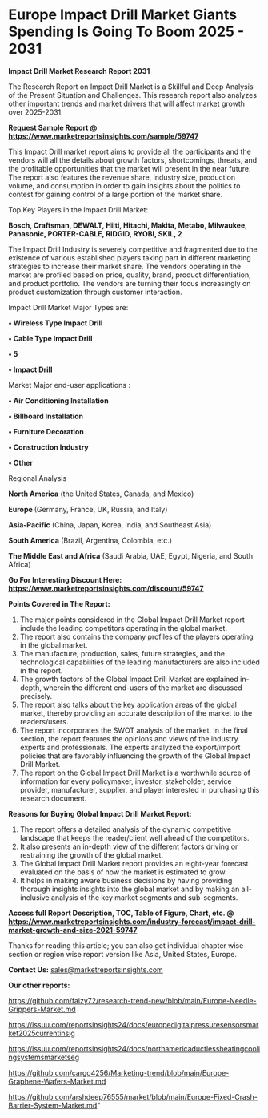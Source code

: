  # Europe Impact Drill Market Giants Spending Is Going To Boom 2025 - 2031

<strong>Impact Drill Market Research Report 2031</strong>

The Research Report on Impact Drill Market is a Skillful and Deep Analysis of the Present Situation and Challenges. This research report also analyzes other important trends and market drivers that will affect market growth over 2025-2031.

<strong>Request Sample Report @ <a href=https://www.marketreportsinsights.com/sample/59747>https://www.marketreportsinsights.com/sample/59747</a></strong>

This Impact Drill market report aims to provide all the participants and the vendors will all the details about growth factors, shortcomings, threats, and the profitable opportunities that the market will present in the near future. The report also features the revenue share, industry size, production volume, and consumption in order to gain insights about the politics to contest for gaining control of a large portion of the market share.

Top Key Players in the Impact Drill Market:

<strong>Bosch, Craftsman, DEWALT, Hilti, Hitachi, Makita, Metabo, Milwaukee, Panasonic, PORTER-CABLE, RIDGID, RYOBI, SKIL, 2</strong>

The Impact Drill Industry is severely competitive and fragmented due to the existence of various established players taking part in different marketing strategies to increase their market share. The vendors operating in the market are profiled based on price, quality, brand, product differentiation, and product portfolio. The vendors are turning their focus increasingly on product customization through customer interaction.

Impact Drill Market Major Types are:

<strong>• Wireless Type Impact Drill

• Cable Type Impact Drill

• 5

• Impact Drill</strong>

Market Major end-user applications :

<strong>• Air Conditioning Installation

• Billboard Installation

• Furniture Decoration

• Construction Industry

• Other</strong>

Regional Analysis

</u><strong><b>North America</b></strong> (the United States, Canada, and Mexico)

<strong><b>Europe </b></strong>(Germany, France, UK, Russia, and Italy)

<strong><b>Asia-Pacific</b></strong> (China, Japan, Korea, India, and Southeast Asia)

<strong><b>South America</b></strong> (Brazil, Argentina, Colombia, etc.)

<strong><b>The Middle East and Africa</b></strong> (Saudi Arabia, UAE, Egypt, Nigeria, and South Africa)

<strong>Go For Interesting Discount Here: <a href=https://www.marketreportsinsights.com/discount/59747>https://www.marketreportsinsights.com/discount/59747</a></strong>

<strong>Points Covered in The Report:</strong>
<ol>
  <li>The major points considered in the Global Impact Drill Market report include the leading competitors operating in the global market.</li>
  <li>The report also contains the company profiles of the players operating in the global market.</li>
  <li>The manufacture, production, sales, future strategies, and the technological capabilities of the leading manufacturers are also included in the report.</li>
  <li>The growth factors of the Global Impact Drill Market are explained in-depth, wherein the different end-users of the market are discussed precisely.</li>
  <li>The report also talks about the key application areas of the global market, thereby providing an accurate description of the market to the readers/users.</li>
  <li>The report incorporates the SWOT analysis of the market. In the final section, the report features the opinions and views of the industry experts and professionals. The experts analyzed the export/import policies that are favorably influencing the growth of the Global Impact Drill Market.</li>
  <li>The report on the Global Impact Drill Market is a worthwhile source of information for every policymaker, investor, stakeholder, service provider, manufacturer, supplier, and player interested in purchasing this research document.</li>
</ol>
<strong>Reasons for Buying Global Impact Drill Market Report:</strong>

<ol>
  <li>The report offers a detailed analysis of the dynamic competitive landscape that keeps the reader/client well ahead of the competitors.</li>
  <li>It also presents an in-depth view of the different factors driving or restraining the growth of the global market.</li>
  <li>The Global Impact Drill Market report provides an eight-year forecast evaluated on the basis of how the market is estimated to grow.</li>
  <li>It helps in making aware business decisions by having providing thorough insights insights into the global market and by making an all-inclusive analysis of the key market segments and sub-segments.</li>
</ol>
<strong>Access full Report Description, TOC, Table of Figure, Chart, etc. @ <a href=https://www.marketreportsinsights.com/industry-forecast/impact-drill-market-growth-and-size-2021-59747>https://www.marketreportsinsights.com/industry-forecast/impact-drill-market-growth-and-size-2021-59747</a></strong>


Thanks for reading this article; you can also get individual chapter wise section or region wise report version like Asia, United States, Europe.

<strong>Contact Us:</strong>
sales@marketreportsinsights.com

<strong>Our other reports:</strong>

<a href=https://github.com/faizy72/research-trend-new/blob/main/Europe-Needle-Grippers-Market.md>https://github.com/faizy72/research-trend-new/blob/main/Europe-Needle-Grippers-Market.md</a>

<a href=https://issuu.com/reportsinsights24/docs/europedigitalpressuresensorsmarket2025currentinsig>https://issuu.com/reportsinsights24/docs/europedigitalpressuresensorsmarket2025currentinsig</a>

<a href=https://issuu.com/reportsinsights24/docs/northamericaductlessheatingcoolingsystemsmarketseg>https://issuu.com/reportsinsights24/docs/northamericaductlessheatingcoolingsystemsmarketseg</a>

<a href=https://github.com/cargo4256/Marketing-trend/blob/main/Europe-Graphene-Wafers-Market.md>https://github.com/cargo4256/Marketing-trend/blob/main/Europe-Graphene-Wafers-Market.md</a>

<a href=https://github.com/arshdeep76555/market/blob/main/Europe-Fixed-Crash-Barrier-System-Market.md>https://github.com/arshdeep76555/market/blob/main/Europe-Fixed-Crash-Barrier-System-Market.md</a>"
